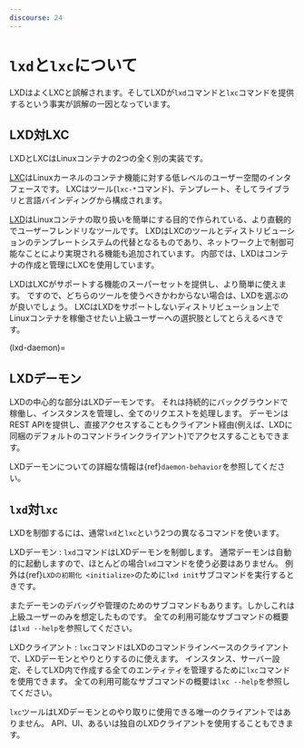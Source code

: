 ```yaml
---
discourse: 24
---
```


# `lxd`と`lxc`について

LXDはよくLXCと誤解されます。そしてLXDが`lxd`コマンドと`lxc`コマンドを提供するという事実が誤解の一因となっています。

## LXD対LXC

LXDとLXCはLinuxコンテナの2つの全く別の実装です。

[LXC](https://linuxcontainers.org/lxc/introduction/)はLinuxカーネルのコンテナ機能に対する低レベルのユーザー空間のインタフェースです。
LXCはツール(`lxc-*`コマンド)、テンプレート、そしてライブラリと言語バインディングから構成されます。

[LXD](https://linuxcontainers.org/lxd/introduction/)はLinuxコンテナの取り扱いを簡単にする目的で作られている、より直観的でユーザーフレンドリなツールです。
LXDはLXCのツールとディストリビューションのテンプレートシステムの代替となるものであり、ネットワーク上で制御可能なことにより実現される機能も追加されています。
内部では、LXDはコンテナの作成と管理にLXCを使用しています。

LXDはLXCがサポートする機能のスーパーセットを提供し、より簡単に使えます。
ですので、どちらのツールを使うべきかわからない場合は、LXDを選ぶのが良いでしょう。
LXCはLXDをサポートしないディストリビューション上でLinuxコンテナを稼働させたい上級ユーザーへの選択肢としてとらえるべきです。

(lxd-daemon)=
## LXDデーモン

LXDの中心的な部分はLXDデーモンです。
それは持続的にバックグラウンドで稼働し、インスタンスを管理し、全てのリクエストを処理します。
デーモンはREST APIを提供し、直接アクセスすることもクライアント経由(例えば、LXDに同梱のデフォルトのコマンドラインクライアント)でアクセスすることもできます。

LXDデーモンについての詳細な情報は{ref}`daemon-behavior`を参照してください。

## `lxd`対`lxc`

LXDを制御するには、通常`lxd`と`lxc`という2つの異なるコマンドを使います。

LXDデーモン
: `lxd`コマンドはLXDデーモンを制御します。
  通常デーモンは自動的に起動しますので、ほとんどの場合`lxd`コマンドを使う必要はありません。
  例外は{ref}`LXDの初期化 <initialize>`のために`lxd init`サブコマンドを実行するときです。

  またデーモンのデバッグや管理のためのサブコマンドもあります。しかしこれは上級ユーザーのみを想定したものです。
  全ての利用可能なサブコマンドの概要は`lxd --help`を参照してください。

LXDクライアント
: `lxc`コマンドはLXDのコマンドラインベースのクライアントで、LXDデーモンとやりとりするのに使えます。
  インスタンス、サーバー設定、そしてLXD内で作成する全てのエンティティを管理するために`lxc`コマンドを使用できます。
  全ての利用可能なサブコマンドの概要は`lxc --help`を参照してください。

  `lxc`ツールはLXDデーモンとのやり取りに使用できる唯一のクライアントではありません。
  API、UI、あるいは独自のLXDクライアントを使用することもできます。
